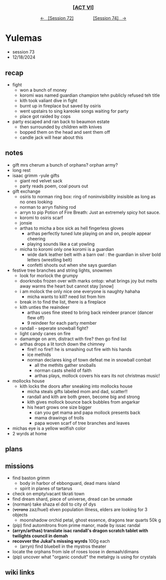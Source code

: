 
<div align="center">
  <h3 align="center"><a href="https://github.com/h-griffin/dnd-notes/blob/main/grimmhaus/act-VI" >[ACT VI]</a></h3>
  <p align="center">
    <a href="https://github.com/h-griffin/dnd-notes/blob/main/grimmhaus/act-VI/24-12-04.md" >&larr; &nbsp; [Session 72]</a>
    &nbsp;&nbsp;&nbsp;&nbsp;&nbsp;&nbsp;&nbsp;&nbsp;&nbsp;&nbsp;&nbsp;&nbsp;&nbsp;&nbsp;
    <a href="https://github.com/h-griffin/dnd-notes/blob/main/grimmhaus/act-VI/25-01-01.md" >[Session 74] &nbsp; &rarr;</a>
  </p>
</div>

# Yulemas
- session 73
- 12/18/2024

## recap
- fight
    - won a bunch of money
    - koromi was named guardian champion tehn publicly refused teh title
    - kith took valiant dive in fight
    - burnt up in fireplace but saved by osiris
    - went upstairs to sing kareoke songs waiting for party
    - place got raided by cops
- party escaped and ran back to beaumon estate
    - then surrounded by children with knives
    - bopped them on the head and sent them off
    - candle jack will hear about this

## notes
- gift mrs cherum a bunch of orphans? orphan army?  
- long rest
- isaac grimm -yule gifts
    - giant red velvet sack
    - party reads poem, coal pours out
- gift exchange
    - osiris to norman ring box: ring of noninvisibility insisible as long as no ones looking
    - norman to arryn fishing rod
    - arryn to pip Potion of Fire Breath: Just an extremely spicy hot sauce.
    - koromi to osiris scarf
    - jonsie
    - arthas to micha a box sick as hell fingerless gloves
        - arthas perfectly tuned lute playing on and on, people appear cheering
        - playing sounds like a cat yowling
    - micha to koromi only one koromi is a guardian
        - wide dark leather belt with a barn owl : the guardian in silver bold letters (wrestling belt)
        - confetti shoots out when she says guardian
- festive tree branches and string lights, snowmen
    - look for morlock the grumpy
    - doorknobs frozen over with marks ontop: what brings joy but melts away warms the heart but cannot stay [snow]
    - i am molock the only nice one everyone is naughty hahaha
        - micha wants to kill? need list from him
    - break in to find the list, there is a fireplace
    - kith unties the reaindeer
        - arthas uses fine steed to bring back reindeer prancer (dancer flew off)
        - 9 reindeer for each party member
    - randall - seperate snowball fight?
    - light candy canes on fire
    - damamge on arm, distract with fire? then go find list
    - arthas drops a lit torch down the chimney
        - fire!! no fire!! he is smashing out fire with his hands
        - ice methids
        - norman declares king of town defeat me in snowball combat
            - all the methits gather snoballs
            - norman casts sheild of faith
            - arthas plays, mollock covers his ears its not christmas music!
- mollocks house
    - kith locks the doors after sneaking into mollocks house
        - micha steals gifts labeled mom and dad, scatter!!
        - randall and kith are both green, become big and strong
        - kith gives mollock bounce back bubbles from angarkar
        - his heart grows one size bigger
            - can you get mama and papa mollock presents back
            - mama drawings of trolls
            - papa woven scarf of tree branches and leaves
- michas eye is a yellow wolfish color
- 2 wyrds at home

## plans

## missions
- find baston grimm
    - body in harbor of ebbonguard, dead mans island
    - spirit in planes of tartarus
- check on empty/vacant tikrati town
- find dream shard, piece of universe, dread can be unmade
- (norman) take shaza el doll to city of dys
- (~~verana~~ zaz/huel) elven population illness, elders are looking for 3 objects
    - moonshadow orchid petal, ghost essence, dragons tear quarts 50k g
- (pip) find automitrons from prime manor, made by issac randal
- **(arryn/arthas) translate isac randall's dragon scratch tablet with twilights council in demah**
- **recovver the Jukal's missing wyrds** 100g each
    - (arryn) find bluebell in the mystros theater
- locate the orphans from isle of roses loose in demaah/dimans
- (pip) uncover what "organic conduit" the metalrgy is using for crystals

## wiki links
